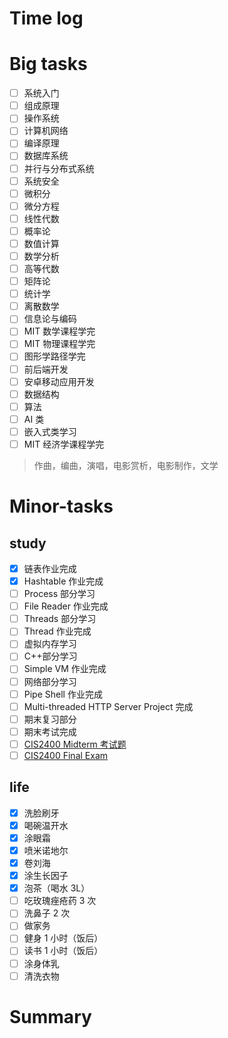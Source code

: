 # Time log

# Big tasks

- [ ] 系统入门
- [ ] 组成原理
- [ ] 操作系统
- [ ] 计算机网络
- [ ] 编译原理
- [ ] 数据库系统
- [ ] 并行与分布式系统
- [ ] 系统安全
- [ ] 微积分
- [ ] 微分方程
- [ ] 线性代数
- [ ] 概率论
- [ ] 数值计算
- [ ] 数学分析
- [ ] 高等代数
- [ ] 矩阵论
- [ ] 统计学
- [ ] 离散数学
- [ ] 信息论与编码
- [ ] MIT 数学课程学完
- [ ] MIT 物理课程学完
- [ ] 图形学路径学完
- [ ] 前后端开发
- [ ] 安卓移动应用开发
- [ ] 数据结构
- [ ] 算法
- [ ] AI 类
- [ ] 嵌入式类学习
- [ ] MIT 经济学课程学完

> 作曲，编曲，演唱，电影赏析，电影制作，文学

# Minor-tasks

## study

- [x] 链表作业完成
- [x] Hashtable 作业完成
- [ ] Process 部分学习
- [ ] File Reader 作业完成
- [ ] Threads 部分学习
- [ ] Thread 作业完成
- [ ] 虚拟内存学习
- [ ] C++部分学习
- [ ] Simple VM 作业完成
- [ ] 网络部分学习
- [ ] Pipe Shell 作业完成
- [ ] Multi-threaded HTTP Server Project 完成
- [ ] 期末复习部分
- [ ] 期末考试完成
- [ ] [CIS2400 Midterm 考试题](https://www.seas.upenn.edu/~cis2400/22fa/exams/midterm)
- [ ] [CIS2400 Final Exam](https://www.seas.upenn.edu/~cis2400/22fa/exams/final)

## life

- [x] 洗脸刷牙
- [x] 喝碗温开水
- [x] 涂眼霜
- [x] 喷米诺地尔
- [x] 卷刘海
- [x] 涂生长因子
- [x] 泡茶（喝水 3L）
- [ ] 吃玫瑰痤疮药 3 次
- [ ] 洗鼻子 2 次
- [ ] 做家务
- [ ] 健身 1 小时（饭后）
- [ ] 读书 1 小时（饭后）
- [ ] 涂身体乳
- [ ] 清洗衣物

# Summary
